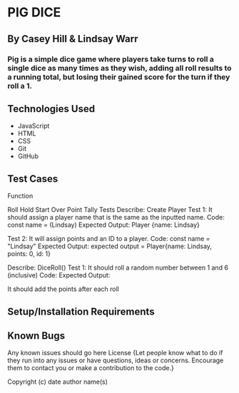 # PIG DICE

## By Casey Hill & Lindsay Warr

### Pig is a simple dice game where players take turns to roll a single dice as many times as they wish, adding all roll results to a running total, but losing their gained score for the turn if they roll a 1.

## Technologies Used

- JavaScript
- HTML
- CSS
- Git
- GitHub

## Test Cases

Function

Roll
Hold
Start Over
Point Tally
Tests
Describe: Create Player
Test 1: It should assign a player name that is the same as the inputted name. Code: const name = (Lindsay) Expected Output: Player {name: Lindsay}

Test 2: It will assign points and an ID to a player. Code: const name = "Lindsay" Expected Output: expected output = Player{name: Lindsay, points: 0, id: 1}

Describe: DiceRoll()
Test 1: It should roll a random number between 1 and 6 (inclusive) Code: Expected Output:

It should add the points after each roll

## Setup/Installation Requirements

## Known Bugs

Any known issues
should go here
License
{Let people know what to do if they run into any issues or have questions, ideas or concerns. Encourage them to contact you or make a contribution to the code.}

Copyright (c) date author name(s)
